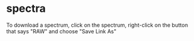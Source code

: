 spectra
=======
To download a spectrum,
click on the spectrum, right-click on the button that says "RAW" and choose "Save Link As"
